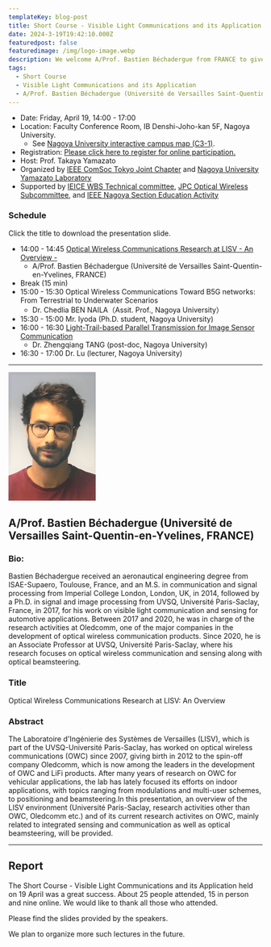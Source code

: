 ```yaml
---
templateKey: blog-post
title: Short Course - Visible Light Communications and its Application
date: 2024-3-19T19:42:10.000Z
featuredpost: false
featuredimage: /img/logo-image.webp
description: We welcome A/Prof. Bastien Béchadergue from FRANCE to give a short course on Visible Light Communications. This event is organized by IEEE ComSoc Tokyo Joint Chapter and Yamazato Laboratory, Nagoya University, and supported by IEICE WBS Technical Committee, JPC Optical Wireless Subcommittee and IEEE Nagoya Section Education Activity.
tags:
  - Short Course
  - Visible Light Communications and its Application
  - A/Prof. Bastien Béchadergue (Université de Versailles Saint-Quentin-en-Yvelines, FRANCE)
---
```


- Date: Friday, April 19, 14:00 - 17:00
- Location: Faculty Conference Room, IB Denshi-Joho-kan 5F, Nagoya University.
  - See [Nagoya University interactive campus map (C3-1)](https://www.nagoya-u.ac.jp/extra/map/index.html).
- Registration: [Please click here to register for online participation.](https://forms.gle/qouZzWsWW5XXdreG9)
- Host: Prof. Takaya Yamazato
- Organized by [IEEE ComSoc Tokyo Joint Chapter](https://yamazato.nuee.nagoya-u.ac.jp/IEEE-ComSoc-Tokyo-Joint-Chapter/) and [Nagoya University Yamazato Laboratory](https://yamazato.nuee.nagoya-u.ac.jp/en/)
- Supported by [IEICE WBS Technical committee](https://www.ieice.org/~wbs/), [JPC Optical Wireless Subcommittee](http://j-photonics.org/vlca/en/), and [IEEE Nagoya Section Education Activity](https://ieee-jp.org/section/nagoya/)


### Schedule
Click the title to download the presentation slide.

- 14:00 - 14:45 [Optical Wireless Communications Research at LISV - An Overview -](20240419-Bastien-Bechadergue-Nagoya-University.pdf)
  - A/Prof. Bastien Béchadergue (Université de Versailles Saint-Quentin-en-Yvelines, FRANCE)
- Break (15 min)
- 15:00 - 15:30 Optical Wireless Communications Toward B5G networks: From Terrestrial to Underwater Scenarios
  - Dr. Chedlia BEN NAILA（Assit. Prof., Nagoya University）
- 15:30 - 15:00 Mr. Iyoda (Ph.D. student, Nagoya University)
- 16:00 - 16:30 [Light-Trail-based Parallel Transmission for Image Sensor Communication](20240419-VLC_ShortCourse_Tang.pdf)
  - Dr. Zhengqiang TANG (post-doc, Nagoya University)
- 16:30 - 17:00 Dr. Lu (lecturer, Nagoya University)

---

![A/Prof. Bastien Béchadergue (Université de Versailles Saint-Quentin-en-Yvelines, FRANCE)](Bastien-Bechadergue.png)

## A/Prof. Bastien Béchadergue (Université de Versailles Saint-Quentin-en-Yvelines, FRANCE)

### Bio:

Bastien Béchadergue received an aeronautical engineering degree from ISAE-Supaero, Toulouse, France, and an M.S. in communication and signal processing from Imperial College London, London, UK, in 2014, followed by a Ph.D. in signal and image processing from UVSQ, Université Paris-Saclay, France, in 2017, for his work on visible light communication and sensing for automotive applications. Between 2017 and 2020, he was in charge of the research activities at Oledcomm, one of the major companies in the development of optical wireless communication products. Since 2020, he is an Associate Professor at UVSQ, Université Paris-Saclay, where his research focuses on optical wireless communication and sensing along with optical beamsteering.

### Title

Optical Wireless Communications Research at LISV: An Overview

### Abstract

The Laboratoire d'Ingénierie des Systèmes de Versailles (LISV), which is part of the UVSQ-Université Paris-Saclay, has worked on optical wireless communications (OWC) since 2007, giving birth in 2012 to the spin-off company Oledcomm, which is now among the leaders in the development of OWC and LiFi products. After many years of research on OWC for vehicular applications, the lab has lately focused its efforts on indoor applications, with topics ranging from modulations and multi-user schemes, to positioning and beamsteering.In this presentation, an overview of the LISV environment (Université Paris-Saclay, research activities other than OWC, Oledcomm etc.) and of its current research activites on OWC, mainly related to integrated sensing and communication as well as optical beamsteering, will be provided.

---

## Report

The Short Course - Visible Light Communications and its Application held on 19 April was a great success.
About 25 people attended, 15 in person and nine online. We would like to thank all those who attended.

Please find the slides provided by the speakers. 

We plan to organize more such lectures in the future.